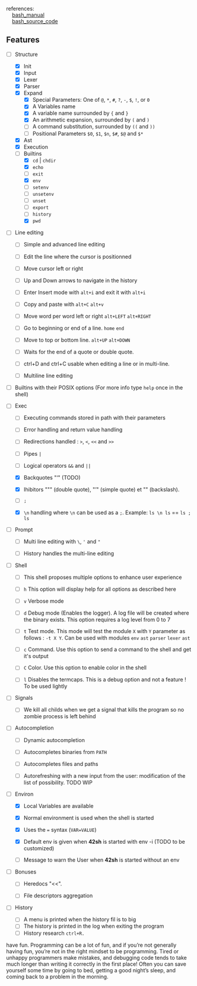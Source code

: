 references:<br>
&nbsp;&nbsp;&nbsp;&nbsp;<a href="https://www.gnu.org/software/bash/manual/html_node/">bash_manual</a><br>
&nbsp;&nbsp;&nbsp;&nbsp;<a href="https://git.savannah.gnu.org/cgit/bash.git/tree/">bash_source_code</a><br>
  
## Features

- [ ] Structure
  - [x] Init
  - [x] Input
  - [x] Lexer
  - [x] Parser
  - [x] Expand
    - [x] Special Parameters: One of `@`, `*`, `#`, `?`, `-`, `$`, `!`, or `0`
    - [x] A Variables name
    - [x] A variable name surrounded by `{` and `}`
    - [x] An arithmetic expansion, surrounded by `(` and `)`
    - [ ] A command substitution, surrounded by `((` and `))`
    - [ ] Positional Parameters `$0`, `$1`, `$n`, `$#`, `$@` and `$*`
  - [x] Ast
  - [x] Execution
  - [ ] Builtins
    - [x] `cd` | `chdir`
    - [x] `echo`
    - [ ] `exit`
    - [x] `env`
    - [ ] `setenv`
    - [ ] `unsetenv`
    - [ ] `unset`
    - [ ] `export`
    - [ ] `history`
    - [x] `pwd`

- [ ] Line editing
  - [ ] Simple and advanced line editing
  - [ ] Edit the line where the cursor is positionned
  - [ ] Move cursor left or right
  - [ ] Up and Down arrows to navigate in the history
  - [ ] Enter Insert mode with `alt+i` and exit it with `alt+i`
  - [ ] Copy and paste with `alt+C` `alt+v`
  - [ ] Move word per word left or right `alt+LEFT` `alt+RIGHT`
  - [ ] Go to beginning or end of a line. `home` `end`
  - [ ] Move to top or bottom line. `alt+UP` `alt+DOWN`
  - [ ] Waits for the end of a quote or double quote.
  - [ ] ctrl+D and ctrl+C usable when editing a line or in multi-line.
  - [ ] Multiline line editing
  

- [ ] Builtins with their POSIX options (For more info type `help` once in the shell)


- [ ] Exec
  - [ ] Executing commands stored in path with their parameters
  - [ ] Error handling and return value handling
  - [ ] Redirections handled : `>`, `<`, `<<` and `>>`
  - [ ] Pipes `|`
  - [ ] Logical operators `&&` and `||`
  - [x] Backquotes "‘" (TODO)
  - [x] Ihibitors """ (double quote), "’" (simple quote) et "\" (backslash).
  - [ ] `;`
  - [x] `\n` handling where `\n` can be used as a `;`. Example: `ls \n ls` == `ls ; ls`


- [ ] Prompt
  - [ ] Multi line editing with `\`, `'` and `"`
  - [ ] History handles the multi-line editing


- [ ] Shell
  - [ ] This shell proposes multiple options to enhance user experience
  - [ ] `h` This option will display help for all options as described here
  - [ ] `v` Verbose mode
  - [ ] `d` Debug mode (Enables the logger). A log file will be created where the binary exists. This option requires a log level from 0 to 7
  - [ ] `t` Test mode. This mode will test the module `X` with `Y` parameter as follows : `-t X Y`. Can be used with modules `env` `ast` `parser` `lexer` `ast`
  - [ ] `c` Command. Use this option to send a command to the shell and get it's output
  - [ ] `C` Color. Use this option to enable color in the shell
  - [ ] `l` Disables the termcaps. This is a debug option and not a feature ! To be used lightly


- [ ] Signals
  - [ ] We kill all childs when we get a signal that kills the program so no zombie process is left behind
  

- [ ] Autocompletion
  - [ ] Dynamic autocompletion
  - [ ] Autocompletes binaries from `PATH`
  - [ ] Autocompletes files and paths
  - [ ] Autorefreshing with a new input from the user: modification of the list of possibility. TODO WIP


- [ ] Environ
  - [x] Local Variables are available
  - [x] Normal environment is used when the shell is started
  - [x] Uses the `=` syntax (`VAR=VALUE`)
  - [x] Default env is given when **42sh** is started with env -i (TODO to be customized)
  - [ ] Message to warn the User when **42sh** is started without an env


- [ ] Bonuses
  - [ ] Heredocs "<<".
  - [ ] File descriptors aggregation


- [ ] History
  - [ ] A menu is printed when the history fil is to big
  - [ ] The history is printed in the log when exiting the program
  - [ ] History research `ctrl+R.`

</div>


have fun. Programming can be a lot of fun, and if you’re not generally having fun, you’re not in the right mindset to be programming. Tired or unhappy programmers make mistakes, and debugging code tends to take much longer than writing it correctly in the first place! Often you can save yourself some time by going to bed, getting a good night’s sleep, and coming back to a problem in the morning.
